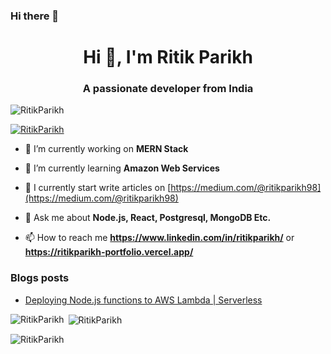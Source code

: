 ### Hi there 👋

<!--
**RitikParikh/RitikParikh** is a ✨ _special_ ✨ repository because its `README.md` (this file) appears on your GitHub profile.

Here are some ideas to get you started:

- 🔭 I’m currently working on ...
- 🌱 I’m currently learning ...
- 👯 I’m looking to collaborate on ...
- 🤔 I’m looking for help with ...
- 💬 Ask me about ...
- 📫 How to reach me: ...
- 😄 Pronouns: ...
- ⚡ Fun fact: ...
-->
<h1 align="center">Hi 👋, I'm Ritik Parikh</h1>
<h3 align="center">A passionate developer from India</h3>

<p align="left"> <img src="https://komarev.com/ghpvc/?username=RitikParikh&label=Profile%20views&color=0e75b6&style=flat" alt="RitikParikh" /> </p>

<p align="left"> <a href="https://github.com/ryo-ma/github-profile-trophy"><img src="https://github-profile-trophy.vercel.app/?username=ritikparikh" alt="RitikParikh" /></a> </p>

- 🔭 I’m currently working on **MERN Stack**

- 🌱 I’m currently learning **Amazon Web Services**

- 📝 I currently start write articles on [https://medium.com/@ritikparikh98](https://medium.com/@ritikparikh98)

- 💬 Ask me about **Node.js, React, Postgresql, MongoDB Etc.**

- 📫 How to reach me **https://www.linkedin.com/in/ritikparikh/** or **https://ritikparikh-portfolio.vercel.app/**

### Blogs posts
<!-- BLOG-POST-LIST:START -->
- [Deploying Node.js functions to AWS Lambda | Serverless](https://medium.com/@ritikparikh98/deploying-node-js-functions-to-aws-lambda-serverless-d0143e0d15c8)
<!-- BLOG-POST-LIST:END -->
<p><img align="left" src="https://github-readme-stats.vercel.app/api/top-langs?username=RitikParikh&show_icons=true&locale=en&layout=compact" alt="RitikParikh" /></p>

<p>&nbsp;<img align="center" src="https://github-readme-stats.vercel.app/api?username=RitikParikh&show_icons=true&locale=en" alt="RitikParikh" /></p>

<p><img align="center" src="https://github-readme-streak-stats.herokuapp.com/?user=RitikParikh&" alt="RitikParikh" /></p>
